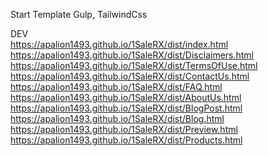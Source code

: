 Start Template Gulp, TailwindCss

DEV <br/>
https://apalion1493.github.io/1SaleRX/dist/index.html  <br/>
https://apalion1493.github.io/1SaleRX/dist/Disclaimers.html <br/>
https://apalion1493.github.io/1SaleRX/dist/TermsOfUse.html <br/>
https://apalion1493.github.io/1SaleRX/dist/ContactUs.html <br/>
https://apalion1493.github.io/1SaleRX/dist/FAQ.html <br/>
https://apalion1493.github.io/1SaleRX/dist/AboutUs.html <br/>
https://apalion1493.github.io/1SaleRX/dist/BlogPost.html <br/>
https://apalion1493.github.io/1SaleRX/dist/Blog.html <br/>
https://apalion1493.github.io/1SaleRX/dist/Preview.html <br/>
https://apalion1493.github.io/1SaleRX/dist/Products.html <br/>
